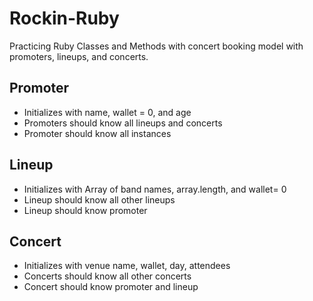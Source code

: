 # Rockin-Ruby

Practicing Ruby Classes and Methods with concert booking model with promoters, lineups, and concerts.

## Promoter
* Initializes with name, wallet = 0, and age
* Promoters should know all lineups and concerts
* Promoter should know all instances 

## Lineup
* Initializes with Array of band names, array.length, and wallet= 0
* Lineup should know all other lineups
* Lineup should know promoter

## Concert
* Initializes with venue name, wallet, day, attendees
* Concerts should know all other concerts
* Concert should know promoter and lineup